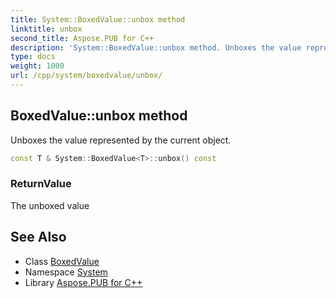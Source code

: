 ```yaml
---
title: System::BoxedValue::unbox method
linktitle: unbox
second_title: Aspose.PUB for C++
description: 'System::BoxedValue::unbox method. Unboxes the value represented by the current object in C++.'
type: docs
weight: 1000
url: /cpp/system/boxedvalue/unbox/
---
```

## BoxedValue::unbox method


Unboxes the value represented by the current object.

```cpp
const T & System::BoxedValue<T>::unbox() const
```


### ReturnValue

The unboxed value

## See Also

* Class [BoxedValue](../)
* Namespace [System](../../)
* Library [Aspose.PUB for C++](../../../)
